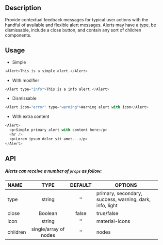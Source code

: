 
## Description

Provide contextual feedback messages for typical user actions with the handful of available and flexible alert messages. Alerts may have a type, be dismissable, include a close button, and contain any sort of children components.

## Usage

* Simple

```js
<Alert>This is a simple alert.</Alert>
```

* With modifier

```js
<Alert type="info">This is a info alert.</Alert>
```
* Dismissable

```js
<Alert icon="error" type="warning">Warning alert with icon</Alert>
```

* With extra content

```js
<Alert>
  <p>Simple primary alert with content here</p>
  <hr />
  <p>Lorem ipsum dolor sit amet...</p>
</Alert>
```

## API

##### Alerts can receive a number of `props` as follow:

| NAME   | TYPE | DEFAULT | OPTIONS |
| :---  | :---:  | :---: | ------- |
| type | string | ''      | primary, secondary, success, warning, dark, info, light|
| close | Boolean | false      | true/false |
| icon | string | ''      | material-icons |
| children | single/array of nodes | ''      | nodes |
